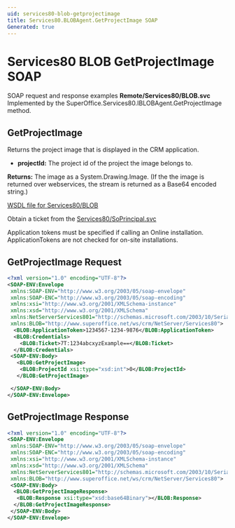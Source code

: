 ```yaml
---
uid: services80-blob-getprojectimage
title: Services80.BLOBAgent.GetProjectImage SOAP
Generated: true
---
```


# Services80 BLOB GetProjectImage SOAP

SOAP request and response examples **Remote/Services80/BLOB.svc**
Implemented by the <see cref="M:SuperOffice.Services80.IBLOBAgent.GetProjectImage">SuperOffice.Services80.IBLOBAgent.GetProjectImage</see> method.

## GetProjectImage

Returns the project image that is displayed in the CRM application.

* **projectId:** The project id of the project the image belongs to.

**Returns:** The image as a System.Drawing.Image. (If the the image is returned over webservices, the stream is returned as a Base64 encoded string.)


[WSDL file for Services80/BLOB](../Services80-BLOB.md)

Obtain a ticket from the [Services80/SoPrincipal.svc](../SoPrincipal/SoPrincipal.md)

Application tokens must be specified if calling an Online installation. ApplicationTokens are not checked for on-site installations.

## GetProjectImage Request

```xml
<?xml version="1.0" encoding="UTF-8"?>
<SOAP-ENV:Envelope
 xmlns:SOAP-ENV="http://www.w3.org/2003/05/soap-envelope"
 xmlns:SOAP-ENC="http://www.w3.org/2003/05/soap-encoding"
 xmlns:xsi="http://www.w3.org/2001/XMLSchema-instance"
 xmlns:xsd="http://www.w3.org/2001/XMLSchema"
 xmlns:NetServerServices801="http://schemas.microsoft.com/2003/10/Serialization/"
 xmlns:BLOB="http://www.superoffice.net/ws/crm/NetServer/Services80">
  <BLOB:ApplicationToken>1234567-1234-9876</BLOB:ApplicationToken>
  <BLOB:Credentials>
    <BLOB:Ticket>7T:1234abcxyzExample==</BLOB:Ticket>
  </BLOB:Credentials>
 <SOAP-ENV:Body>
   <BLOB:GetProjectImage>
    <BLOB:ProjectId xsi:type="xsd:int">0</BLOB:ProjectId>
   </BLOB:GetProjectImage>

 </SOAP-ENV:Body>
</SOAP-ENV:Envelope>

```


## GetProjectImage Response

```xml
<?xml version="1.0" encoding="UTF-8"?>
<SOAP-ENV:Envelope
 xmlns:SOAP-ENV="http://www.w3.org/2003/05/soap-envelope"
 xmlns:SOAP-ENC="http://www.w3.org/2003/05/soap-encoding"
 xmlns:xsi="http://www.w3.org/2001/XMLSchema-instance"
 xmlns:xsd="http://www.w3.org/2001/XMLSchema"
 xmlns:NetServerServices801="http://schemas.microsoft.com/2003/10/Serialization/"
 xmlns:BLOB="http://www.superoffice.net/ws/crm/NetServer/Services80">
 <SOAP-ENV:Body>
  <BLOB:GetProjectImageResponse>
   <BLOB:Response xsi:type="xsd:base64Binary"></BLOB:Response>
  </BLOB:GetProjectImageResponse>
 </SOAP-ENV:Body>
</SOAP-ENV:Envelope>

```

